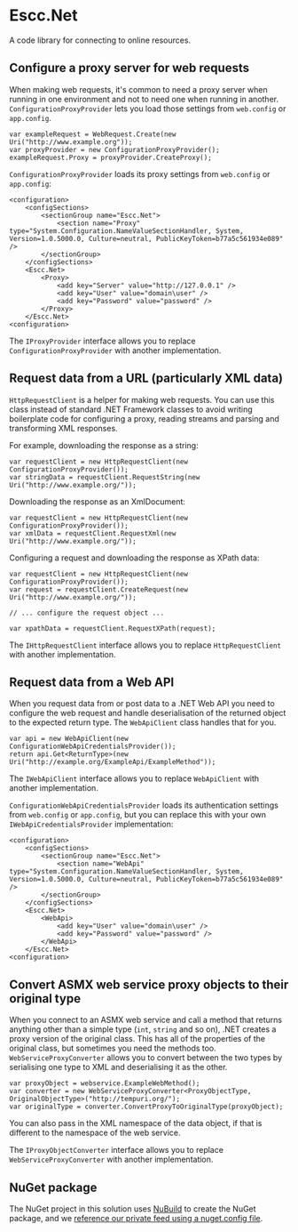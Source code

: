 # Escc.Net

A code library for connecting to online resources.

## Configure a proxy server for web requests

When making web requests, it's common to need a proxy server when running in one environment and not to need one when running in another. `ConfigurationProxyProvider` lets you load those settings from `web.config` or `app.config`.

	var exampleRequest = WebRequest.Create(new Uri("http://www.example.org"));
	var proxyProvider = new ConfigurationProxyProvider();
	exampleRequest.Proxy = proxyProvider.CreateProxy();

`ConfigurationProxyProvider` loads its proxy settings from `web.config` or `app.config`:

	<configuration>
		<configSections>
			<sectionGroup name="Escc.Net">
				<section name="Proxy" type="System.Configuration.NameValueSectionHandler, System, Version=1.0.5000.0, Culture=neutral, PublicKeyToken=b77a5c561934e089" />
			</sectionGroup>
		</configSections>
		<Escc.Net>
			<Proxy>
				<add key="Server" value="http://127.0.0.1" />
				<add key="User" value="domain\user" />
				<add key="Password" value="password" />
			</Proxy>
		</Escc.Net>
	<configuration>


The `IProxyProvider` interface allows you to replace `ConfigurationProxyProvider` with another implementation.

## Request data from a URL (particularly XML data)

`HttpRequestClient` is a helper for making web requests. You can use this class instead of standard .NET Framework classes to avoid writing boilerplate code for configuring a proxy, reading streams and parsing and transforming XML responses.

For example, downloading the response as a string:

	var requestClient = new HttpRequestClient(new ConfigurationProxyProvider());
	var stringData = requestClient.RequestString(new Uri("http://www.example.org/"));

Downloading the response as an XmlDocument:

	var requestClient = new HttpRequestClient(new ConfigurationProxyProvider());
	var xmlData = requestClient.RequestXml(new Uri("http://www.example.org/"));
	
Configuring a request and downloading the response as XPath data:

	var requestClient = new HttpRequestClient(new ConfigurationProxyProvider());
	var request = requestClient.CreateRequest(new Uri("http://www.example.org/"));

	// ... configure the request object ...

	var xpathData = requestClient.RequestXPath(request);

The `IHttpRequestClient` interface allows you to replace `HttpRequestClient` with another implementation.

## Request data from a Web API

When you request data from or post data to a .NET Web API you need to configure the web request and handle deserialisation of the returned object to the expected return type. The `WebApiClient` class handles that for you.

    var api = new WebApiClient(new ConfigurationWebApiCredentialsProvider());
    return api.Get<ReturnType>(new Uri("http://example.org/ExampleApi/ExampleMethod"));

The `IWebApiClient` interface allows you to replace `WebApiClient` with another implementation.

`ConfigurationWebApiCredentialsProvider` loads its authentication settings from `web.config` or `app.config`, but you can replace this with your own `IWebApiCredentialsProvider` implementation:

  	<configuration>
		<configSections>
			<sectionGroup name="Escc.Net">
				<section name="WebApi" type="System.Configuration.NameValueSectionHandler, System, Version=1.0.5000.0, Culture=neutral, PublicKeyToken=b77a5c561934e089" />
			</sectionGroup>
		</configSections>
		<Escc.Net>
			<WebApi>
				<add key="User" value="domain\user" />
				<add key="Password" value="password" />
			</WebApi>
		</Escc.Net>
	<configuration>

## Convert ASMX web service proxy objects to their original type

When you connect to an ASMX web service and call a method that returns anything other than a simple type (`int`, `string` and so on), .NET creates a proxy version of the original class. This has all of the properties of the original class, but sometimes you need the methods too. `WebServiceProxyConverter` allows you to convert between the two types by serialising one type to XML and deserialising it as the other.

    var proxyObject = webservice.ExampleWebMethod(); 
	var converter = new WebServiceProxyConverter<ProxyObjectType, OriginalObjectType>("http://tempuri.org/");
	var originalType = converter.ConvertProxyToOriginalType(proxyObject);

You can also pass in the XML namespace of the data object, if that is different to the namespace of the web service.

The `IProxyObjectConverter` interface allows you to replace `WebServiceProxyConverter` with another implementation.

## NuGet package

The NuGet project in this solution uses [NuBuild](https://github.com/bspell1/NuBuild) to create the NuGet package, and we [reference our private feed using a nuget.config file](http://blog.davidebbo.com/2014/01/the-right-way-to-restore-nuget-packages.html).
